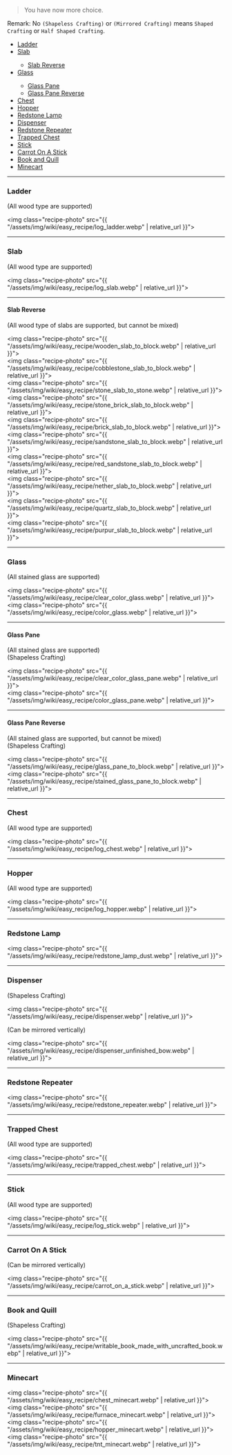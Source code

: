 
> You have now more choice.

Remark: No `(Shapeless Crafting)` or `(Mirrored Crafting)` means `Shaped Crafting` or `Half Shaped Crafting`.

<div class="article-content">
<ul>
    <li><a href="#ladder">Ladder</a></li>
	<li><a href="#slab">Slab</a></li>
		<ul>
			<li><a href="#slab-reverse">Slab Reverse</a></li>
		</ul>
	<li><a href="#glass">Glass</a></li>
		<ul>
			<li><a href="#glass-pane">Glass Pane</a></li>
			<li><a href="#glass-pane-reverse">Glass Pane Reverse</a></li>
		</ul>
    <li><a href="#chest">Chest</a></li>
    <li><a href="#hopper">Hopper</a></li>
	<li><a href="#redstone-lamp">Redstone Lamp</a></li>
	<li><a href="#dispenser">Dispenser</a></li>
	<li><a href="#redstone-repeater">Redstone Repeater</a></li>
	<li><a href="#trapped-chest">Trapped Chest</a></li>
    <li><a href="#stick">Stick</a></li>
	<li><a href="#carrot-on-a-stick">Carrot On A Stick</a></li>
	<li><a href="#book-and-quill">Book and Quill</a></li>
	<li><a href="#minecart">Minecart</a></li>
</ul>
</div>

---

### Ladder

(All wood type are supported)

<img class="recipe-photo" src="{{ "/assets/img/wiki/easy_recipe/log_ladder.webp" | relative_url }}">

---

### Slab

(All wood type are supported)

<img class="recipe-photo" src="{{ "/assets/img/wiki/easy_recipe/log_slab.webp" | relative_url }}">  

<hr class="sub">

#### Slab Reverse

(All wood type of slabs are supported, but cannot be mixed)

<img class="recipe-photo" src="{{ "/assets/img/wiki/easy_recipe/wooden_slab_to_block.webp" | relative_url }}">  
<img class="recipe-photo" src="{{ "/assets/img/wiki/easy_recipe/cobblestone_slab_to_block.webp" | relative_url }}">  
<img class="recipe-photo" src="{{ "/assets/img/wiki/easy_recipe/stone_slab_to_stone.webp" | relative_url }}">  
<img class="recipe-photo" src="{{ "/assets/img/wiki/easy_recipe/stone_brick_slab_to_block.webp" | relative_url }}">  
<img class="recipe-photo" src="{{ "/assets/img/wiki/easy_recipe/brick_slab_to_block.webp" | relative_url }}">  
<img class="recipe-photo" src="{{ "/assets/img/wiki/easy_recipe/sandstone_slab_to_block.webp" | relative_url }}">  
<img class="recipe-photo" src="{{ "/assets/img/wiki/easy_recipe/red_sandstone_slab_to_block.webp" | relative_url }}">  
<img class="recipe-photo" src="{{ "/assets/img/wiki/easy_recipe/nether_slab_to_block.webp" | relative_url }}">  
<img class="recipe-photo" src="{{ "/assets/img/wiki/easy_recipe/quartz_slab_to_block.webp" | relative_url }}">  
<img class="recipe-photo" src="{{ "/assets/img/wiki/easy_recipe/purpur_slab_to_block.webp" | relative_url }}">  

---

### Glass

(All stained glass are supported)

<img class="recipe-photo" src="{{ "/assets/img/wiki/easy_recipe/clear_color_glass.webp" | relative_url }}">  
<img class="recipe-photo" src="{{ "/assets/img/wiki/easy_recipe/color_glass.webp" | relative_url }}">  

<hr class="sub">

#### Glass Pane

(All stained glass are supported)  
(Shapeless Crafting)

<img class="recipe-photo" src="{{ "/assets/img/wiki/easy_recipe/clear_color_glass_pane.webp" | relative_url }}">  
<img class="recipe-photo" src="{{ "/assets/img/wiki/easy_recipe/color_glass_pane.webp" | relative_url }}">

<hr class="sub">

#### Glass Pane Reverse

(All stained glass are supported, but cannot be mixed)  
(Shapeless Crafting)

<img class="recipe-photo" src="{{ "/assets/img/wiki/easy_recipe/glass_pane_to_block.webp" | relative_url }}">  
<img class="recipe-photo" src="{{ "/assets/img/wiki/easy_recipe/stained_glass_pane_to_block.webp" | relative_url }}">   

---

### Chest

(All wood type are supported)

<img class="recipe-photo" src="{{ "/assets/img/wiki/easy_recipe/log_chest.webp" | relative_url }}">

---

### Hopper

(All wood type are supported)

<img class="recipe-photo" src="{{ "/assets/img/wiki/easy_recipe/log_hopper.webp" | relative_url }}">

---

### Redstone Lamp

<img class="recipe-photo" src="{{ "/assets/img/wiki/easy_recipe/redstone_lamp_dust.webp" | relative_url }}">

---

### Dispenser

(Shapeless Crafting)

<img class="recipe-photo" src="{{ "/assets/img/wiki/easy_recipe/dispenser.webp" | relative_url }}">

(Can be mirrored vertically)

<img class="recipe-photo" src="{{ "/assets/img/wiki/easy_recipe/dispenser_unfinished_bow.webp" | relative_url }}">  

---

### Redstone Repeater

<img class="recipe-photo" src="{{ "/assets/img/wiki/easy_recipe/redstone_repeater.webp" | relative_url }}">

---

### Trapped Chest

(All wood type are supported)

<img class="recipe-photo" src="{{ "/assets/img/wiki/easy_recipe/trapped_chest.webp" | relative_url }}">

---

### Stick

(All wood type are supported)

<img class="recipe-photo" src="{{ "/assets/img/wiki/easy_recipe/log_stick.webp" | relative_url }}">

---

### Carrot On A Stick

(Can be mirrored vertically)

<img class="recipe-photo" src="{{ "/assets/img/wiki/easy_recipe/carrot_on_a_stick.webp" | relative_url }}">

---

### Book and Quill

(Shapeless Crafting)

<img class="recipe-photo" src="{{ "/assets/img/wiki/easy_recipe/writable_book_made_with_uncrafted_book.webp" | relative_url }}">

---

### Minecart

<img class="recipe-photo" src="{{ "/assets/img/wiki/easy_recipe/chest_minecart.webp" | relative_url }}">  
<img class="recipe-photo" src="{{ "/assets/img/wiki/easy_recipe/furnace_minecart.webp" | relative_url }}">  
<img class="recipe-photo" src="{{ "/assets/img/wiki/easy_recipe/hopper_minecart.webp" | relative_url }}">  
<img class="recipe-photo" src="{{ "/assets/img/wiki/easy_recipe/tnt_minecart.webp" | relative_url }}">
